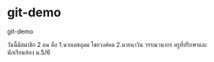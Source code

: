 # git-demo
git-demo

วันนี้มีสมาชิก 2 คน คือ
1.นายเดชอุดม ไชยวงศ์คต
2.นายนาวิน วรรณวนากร
ครูที่ปรึกษาและนักเรียนห้อง ม.5/6


